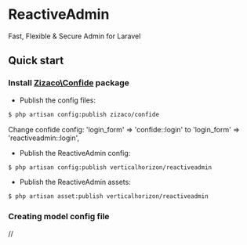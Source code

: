 ReactiveAdmin
=============

Fast, Flexible &amp; Secure Admin for Laravel

## Quick start

### Install [Zizaco\Confide](https://github.com/Zizaco/confide) package

- Publish the config files:
```bash
$ php artisan config:publish zizaco/confide
```

Change confide config:
	'login_form' => 'confide::login' to 'login_form' => 'reactiveadmin::login',

- Publish the ReactiveAdmin config:
```bash
$ php artisan config:publish verticalhorizon/reactiveadmin
```

- Publish the ReactiveAdmin assets:
```bash
$ php artisan asset:publish verticalhorizon/reactiveadmin
```

### Creating model config file
//